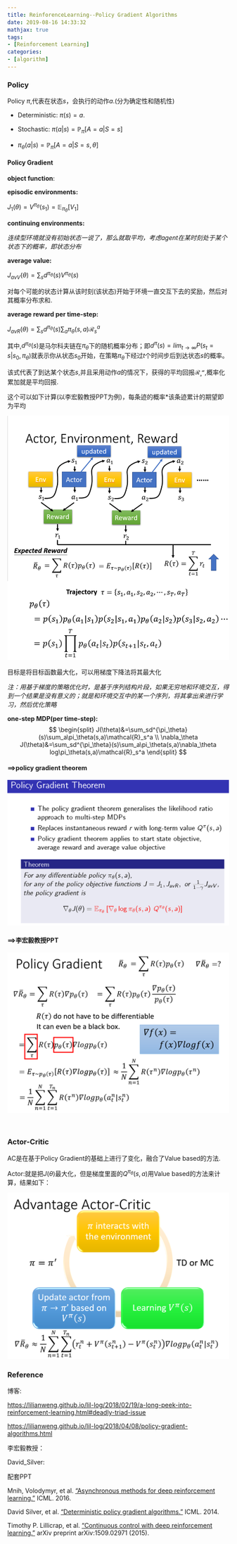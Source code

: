 ```yaml
---
title: ReinforenceLearning--Policy Gradient Algorithms
date: 2019-08-16 14:33:32
mathjax: true
tags:
- [Reinforcement Learning]
categories:
- [algorithm]
---
```

### Policy

Policy $\pi$,代表在状态$s$，会执行的动作$a$.(分为确定性和随机性)

- Deterministic: $\pi(s)=a.$
- Stochastic: $\pi(a|s)=\mathbb{P}_\pi[A=a|S=s]$

- $\pi_\theta(a|s)=\mathbb{P}_\pi[A=a|S=s,\theta]$



#### Policy Gradient

**object function**:

**episodic environments:**

$J_1(\theta)=V^{\pi_\theta}(s_1)=\mathbb{E}_{\pi_\theta}[V_1]$

**continuing environments:**

*连续型环境就没有初始状态一说了，那么就取平均，考虑agent在某时刻处于某个状态下的概率，即状态分布*

**average value:**

$J_{avV}(\theta)=\sum_sd^{\pi_\theta}(s)V^{\pi_\theta}(s)$

对每个可能的状态计算从该时刻(该状态)开始于环境一直交互下去的奖励，然后对其概率分布求和.

**average reward per time-step:**

$J_{avR}(\theta)=\sum_sd^{\pi_\theta}(s)\sum_a\pi_\theta(s,a)\mathcal{R}_s^a$

其中,$d^{\pi_\theta}(s)​$是马尔科夫链在$\pi_\theta​$下的随机概率分布；即$d^\pi(s)=lim_{t→∞}P(s_t=s|s_0,\pi_θ)​$就表示你从状态$s_0​$开始，在策略$\pi_θ​$下经过$t​$个时间步后到达状态$s​$的概率。

该式代表了到达某个状态$s$,并且采用动作$a$的情况下，获得的平均回报$\mathcal{R_s^a}$,概率化累加就是平均回报.

这个可以如下计算(以李宏毅教授PPT为例)，每条迹的概率*该条迹累计的期望即为平均

![](ReinforenceLearning-Policy-Gradient-Algorithms\ac-1.png)

目标是将目标函数最大化，可以用梯度下降法将其最大化

*注：用基于梯度的策略优化时，是基于序列结构片段，如果无穷地和环境交互，得到一个结果是没有意义的；就是和环境交互中的某一个序列，将其拿出来进行学习，然后优化策略*

**one-step MDP(per time-step):**
$$
\begin{split}
J(\theta)&=\sum_sd^{\pi_\theta}(s)\sum_a\pi_\theta(s,a)\mathcal{R}_s^a  
\\
\nabla_\theta J(\theta)&=\sum_sd^{\pi_\theta}(s)\sum_a\pi_\theta(s,a)\nabla_\theta log\pi_\theta(s,a)\mathcal{R}_s^a
\end{split}
$$


#### ==>policy gradient theorem

![](ReinforenceLearning-Policy-Gradient-Algorithms\ac-2.png)

#### ==>李宏毅教授PPT

![AC-3](ReinforenceLearning-Policy-Gradient-Algorithms\AC-3.png)

<br>

### Actor-Critic

AC是在基于Policy Gradient的基础上进行了变化，融合了Value based的方法.

Actor:就是把$J(\theta)$最大化，但是梯度里面的$Q^{\pi_\theta}(s,a)$用Value based的方法来计算，结果如下：

![AC-4](ReinforenceLearning-Policy-Gradient-Algorithms\AC-4.png)

### Reference

博客:

<https://lilianweng.github.io/lil-log/2018/02/19/a-long-peek-into-reinforcement-learning.html#deadly-triad-issue>

<https://lilianweng.github.io/lil-log/2018/04/08/policy-gradient-algorithms.html>

李宏毅教授：

[youtube]: https://www.youtube.com/playlist?list=PLJV_el3uVTsODxQFgzMzPLa16h6B8kWM_	"youtube"
[课程网站]: http://speech.ee.ntu.edu.tw/~tlkagk/courses_MLDS18.html	"课程网站"

David_Silver:

[视频]: https://www.bilibili.com/video/av45357759/?p=7	"视频"

配套PPT

Mnih, Volodymyr, et al. [“Asynchronous methods for deep reinforcement learning.”](https://arxiv.org/abs/1602.01783) ICML. 2016.

David Silver, et al. [“Deterministic policy gradient algorithms.”](https://hal.inria.fr/file/index/docid/938992/filename/dpg-icml2014.pdf) ICML. 2014.

Timothy P. Lillicrap, et al. [“Continuous control with deep reinforcement learning.”](https://arxiv.org/pdf/1509.02971.pdf) arXiv preprint arXiv:1509.02971 (2015).


